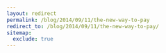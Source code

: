 ```yaml
---
layout: redirect
permalink: /blog/2014/09/11/the-new-way-to-pay
redirect_to: /blog/2014/09/11/the-new-way-to-pay/
sitemap:
  exclude: true
---
```

